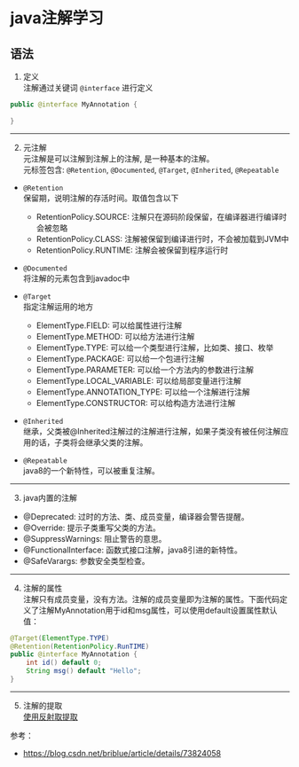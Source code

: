 # java注解学习

## 语法
1.  定义  
注解通过关键词 `@interface` 进行定义  
```java
public @interface MyAnnotation {
    
}
```
---
2. 元注解  
元注解是可以注解到注解上的注解, 是一种基本的注解。  
元标签包含:  `@Retention`, `@Documented`, `@Target`, `@Inherited`, `@Repeatable`  

* `@Retention`  
保留期，说明注解的存活时间。取值包含以下  
  * RetentionPolicy.SOURCE: 注解只在源码阶段保留，在编译器进行编译时会被忽略  
  * RetentionPolicy.CLASS: 注解被保留到编译进行时，不会被加载到JVM中  
  * RetentionPolicy.RUNTIME: 注解会被保留到程序运行时  

* `@Documented`  
将注解的元素包含到javadoc中  

* `@Target`  
指定注解运用的地方  
  * ElementType.FIELD: 可以给属性进行注解  
  * ElementType.METHOD: 可以给方法进行注解  
  * ElementType.TYPE: 可以给一个类型进行注解，比如类、接口、枚举  
  * ElementType.PACKAGE: 可以给一个包进行注解  
  * ElementType.PARAMETER: 可以给一个方法内的参数进行注解  
  * ElementType.LOCAL_VARIABLE: 可以给局部变量进行注解  
  * ElementType.ANNOTATION_TYPE: 可以给一个注解进行注解  
  * ElementType.CONSTRUCTOR: 可以给构造方法进行注解 

* `@Inherited`  
继承，父类被@Inherited注解过的注解进行注解，如果子类没有被任何注解应用的话，子类将会继承父类的注解。  

* `@Repeatable`  
java8的一个新特性，可以被重复注解。  
---
3. java内置的注解  
  * @Deprecated: 过时的方法、类、成员变量，编译器会警告提醒。  
  * @Override: 提示子类重写父类的方法。
  * @SuppressWarnings: 阻止警告的意思。  
  * @FunctionalInterface: 函数式接口注解，java8引进的新特性。  
  * @SafeVarargs: 参数安全类型检查。      
  
---    
4. 注解的属性  
注解只有成员变量，没有方法。注解的成员变量即为注解的属性。下面代码定义了注解MyAnnotation用于id和msg属性，可以使用default设置属性默认值：  
```java
@Target(ElementType.TYPE)
@Retention(RetentionPolicy.RunTIME)
public @interface MyAnnotation {
    int id() default 0;
    String msg() default "Hello";
}
```
---  
5. 注解的提取  
[使用反射取提取](https://github.com/npvip/StudyNote/blob/master/src/main/java/cn/np/annotation/TestAnnotation.java)
 




参考：  
* https://blog.csdn.net/briblue/article/details/73824058